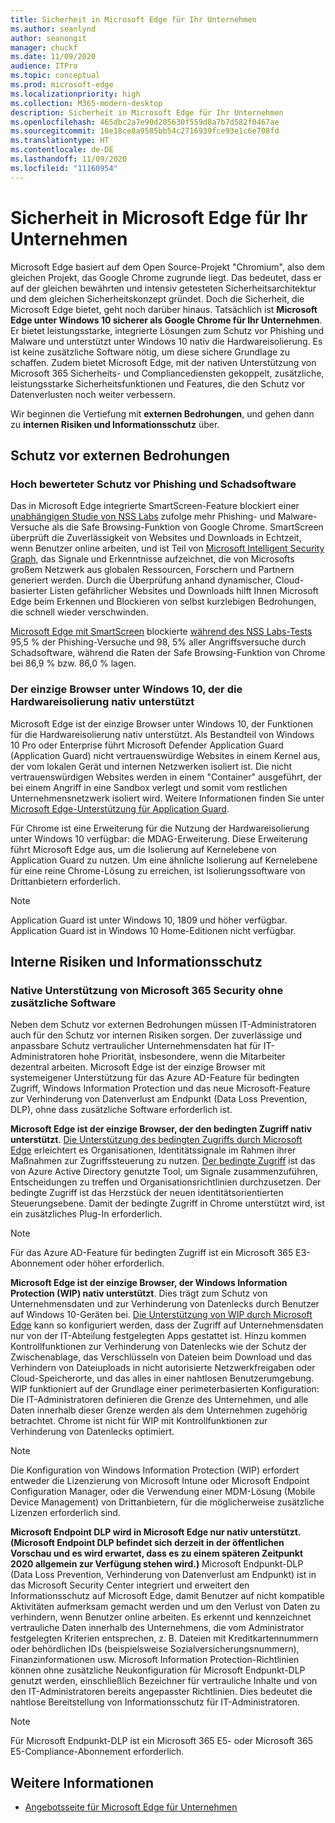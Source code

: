 ```yaml
---
title: Sicherheit in Microsoft Edge für Ihr Unternehmen
ms.author: seanlynd
author: seanongit
manager: chuckf
ms.date: 11/09/2020
audience: ITPro
ms.topic: conceptual
ms.prod: microsoft-edge
ms.localizationpriority: high
ms.collection: M365-modern-desktop
description: Sicherheit in Microsoft Edge für Ihr Unternehmen
ms.openlocfilehash: 465dbc2a7e90d205630f559d8a7b7d582f0467ae
ms.sourcegitcommit: 10e18ce8a9585bb54c2716939fce93e1c6e708fd
ms.translationtype: HT
ms.contentlocale: de-DE
ms.lasthandoff: 11/09/2020
ms.locfileid: "11160954"
---
```

# Sicherheit in Microsoft Edge für Ihr Unternehmen

Microsoft Edge basiert auf dem Open Source-Projekt "Chromium", also dem gleichen Projekt, das Google Chrome zugrunde liegt. Das bedeutet, dass er auf der gleichen bewährten und intensiv getesteten Sicherheitsarchitektur und dem gleichen Sicherheitskonzept gründet. Doch die Sicherheit, die Microsoft Edge bietet, geht noch darüber hinaus. Tatsächlich ist **Microsoft Edge unter Windows 10 sicherer als Google Chrome für Ihr Unternehmen**. Er bietet leistungsstarke, integrierte Lösungen zum Schutz vor Phishing und Malware und unterstützt unter Windows 10 nativ die Hardwareisolierung. Es ist keine zusätzliche Software nötig, um diese sichere Grundlage zu schaffen. Zudem bietet Microsoft Edge, mit der nativen Unterstützung von Microsoft 365 Sicherheits- und Compliancediensten gekoppelt, zusätzliche, leistungsstarke Sicherheitsfunktionen und Features, die den Schutz vor Datenverlusten noch weiter verbessern.

Wir beginnen die Vertiefung mit **externen Bedrohungen**, und gehen dann zu **internen Risiken und Informationsschutz** über.

## Schutz vor externen Bedrohungen

### Hoch bewerteter Schutz vor Phishing und Schadsoftware

Das in Microsoft Edge integrierte SmartScreen-Feature blockiert einer [unabhängigen Studie von NSS Labs](https://www.nsslabs.com/tested-technologies/web-browser-security-wbs/) zufolge mehr Phishing- und Malware-Versuche als die Safe Browsing-Funktion von Google Chrome. SmartScreen überprüft die Zuverlässigkeit von Websites und Downloads in Echtzeit, wenn Benutzer online arbeiten, und ist Teil von [Microsoft Intelligent Security Graph](https://www.microsoft.com/microsoft-365/windows/intelligent-security), das Signale und Erkenntnisse aufzeichnet, die von Microsofts großem Netzwerk aus globalen Ressourcen, Forschern und Partnern generiert werden. Durch die Überprüfung anhand dynamischer, Cloud-basierter Listen gefährlicher Websites und Downloads hilft Ihnen Microsoft Edge beim Erkennen und Blockieren von selbst kurzlebigen Bedrohungen, die schnell wieder verschwinden.  

[Microsoft Edge mit SmartScreen](https://docs.microsoft.com//DeployEdge/microsoft-edge-security-smartscreen) blockierte [während des NSS Labs-Tests](https://www.nsslabs.com/tested-technologies/web-browser-security-wbs/) 95,5 % der Phishing-Versuche und 98, 5% aller Angriffsversuche durch Schadsoftware, während die Raten der Safe Browsing-Funktion von Chrome bei 86,9 % bzw. 86,0 % lagen.

### Der einzige Browser unter Windows 10, der die Hardwareisolierung nativ unterstützt

Microsoft Edge ist der einzige Browser unter Windows 10, der Funktionen für die Hardwareisolierung nativ unterstützt. Als Bestandteil von Windows 10 Pro oder Enterprise führt Microsoft Defender Application Guard (Application Guard) nicht vertrauenswürdige Websites in einem Kernel aus, der vom lokalen Gerät und internen Netzwerken isoliert ist. Die nicht vertrauenswürdigen Websites werden in einem "Container" ausgeführt, der bei einem Angriff in eine Sandbox verlegt und somit vom restlichen Unternehmensnetzwerk isoliert wird. Weitere Informationen finden Sie unter [Microsoft Edge-Unterstützung für Application Guard](https://docs.microsoft.com/DeployEdge/microsoft-edge-security-windows-defender-application-guard).

Für Chrome ist eine Erweiterung für die Nutzung der Hardwareisolierung unter Windows 10 verfügbar: die MDAG-Erweiterung. Diese Erweiterung führt Microsoft Edge aus, um die Isolierung auf Kernelebene von Application Guard zu nutzen. Um eine ähnliche Isolierung auf Kernelebene für eine reine Chrome-Lösung zu erreichen, ist Isolierungssoftware von Drittanbietern erforderlich.

> [!NOTE]
> Application Guard ist unter Windows 10, 1809 und höher verfügbar. Application Guard ist in Windows 10 Home-Editionen nicht verfügbar.

## Interne Risiken und Informationsschutz

### Native Unterstützung von Microsoft 365 Security ohne zusätzliche Software

Neben dem Schutz vor externen Bedrohungen müssen IT-Administratoren auch für den Schutz vor internen Risiken sorgen. Der zuverlässige und anpassbare Schutz vertraulicher Unternehmensdaten hat für IT-Administratoren hohe Priorität, insbesondere, wenn die Mitarbeiter dezentral arbeiten. Microsoft Edge ist der einzige Browser mit systemeigener Unterstützung für das Azure AD-Feature für bedingten Zugriff, Windows Information Protection und das neue Microsoft-Feature zur Verhinderung von Datenverlust am Endpunkt (Data Loss Prevention, DLP), ohne dass zusätzliche Software erforderlich ist.

**Microsoft Edge ist der einzige Browser, der den bedingten Zugriff nativ unterstützt**. [Die Unterstützung des bedingten Zugriffs durch Microsoft Edge](ms-edge-security-conditional-access.md) erleichtert es Organisationen, Identitätssignale im Rahmen ihrer Maßnahmen zur Zugriffssteuerung zu nutzen. [Der bedingte Zugriff](https://docs.microsoft.com/azure/active-directory/conditional-access/overview) ist das von Azure Active Directory genutzte Tool, um Signale zusammenzuführen, Entscheidungen zu treffen und Organisationsrichtlinien durchzusetzen. Der bedingte Zugriff ist das Herzstück der neuen identitätsorientierten Steuerungsebene. Damit der bedingte Zugriff in Chrome unterstützt wird, ist ein zusätzliches Plug-In erforderlich.

> [!NOTE]
> Für das Azure AD-Feature für bedingten Zugriff ist ein Microsoft 365 E3-Abonnement oder höher erforderlich.

**Microsoft Edge ist der einzige Browser, der Windows Information Protection (WIP) nativ unterstützt**. Dies trägt zum Schutz von Unternehmensdaten und zur Verhinderung von Datenlecks durch Benutzer auf Windows 10-Geräten bei. [Die Unterstützung von WIP durch Microsoft Edge](https://docs.microsoft.com/DeployEdge/microsoft-edge-security-windows-information-protection) kann so konfiguriert werden, dass der Zugriff auf Unternehmensdaten nur von der IT-Abteilung festgelegten Apps gestattet ist. Hinzu kommen Kontrollfunktionen zur Verhinderung von Datenlecks wie der Schutz der Zwischenablage, das Verschlüsseln von Dateien beim Download und das Verhindern von Dateiuploads in nicht autorisierte Netzwerkfreigaben oder Cloud-Speicherorte, und das alles in einer nahtlosen Benutzerumgebung. WIP funktioniert auf der Grundlage einer perimeterbasierten Konfiguration: Die IT-Administratoren definieren die Grenze des Unternehmen, und alle Daten innerhalb dieser Grenze werden als dem Unternehmen zugehörig betrachtet. Chrome ist nicht für WIP mit Kontrollfunktionen zur Verhinderung von Datenlecks optimiert.

> [!NOTE]
> Die Konfiguration von Windows Information Protection (WIP) erfordert entweder die Lizenzierung von Microsoft Intune oder Microsoft Endpoint Configuration Manager, oder die Verwendung einer MDM-Lösung (Mobile Device Management) von Drittanbietern, für die möglicherweise zusätzliche Lizenzen erforderlich sind.

**Microsoft Endpoint DLP wird in Microsoft Edge nur nativ unterstützt. (Microsoft Endpoint DLP befindet sich derzeit in der öffentlichen Vorschau und es wird erwartet, dass es zu einem späteren Zeitpunkt 2020 allgemein zur Verfügung stehen wird.)** Microsoft Endpunkt-DLP (Data Loss Prevention, Verhinderung von Datenverlust am Endpunkt) ist in das Microsoft Security Center integriert und erweitert den Informationsschutz auf Microsoft Edge, damit Benutzer auf nicht kompatible Aktivitäten aufmerksam gemacht werden und um den Verlust von Daten zu verhindern, wenn Benutzer online arbeiten. Es erkennt und kennzeichnet vertrauliche Daten innerhalb des Unternehmens, die vom Administrator festgelegten Kriterien entsprechen, z. B. Dateien mit Kreditkartennummern oder behördlichen IDs (beispielsweise Sozialversicherungsnummern), Finanzinformationen usw. Microsoft Information Protection-Richtlinien können ohne zusätzliche Neukonfiguration für Microsoft Endpunkt-DLP genutzt werden, einschließlich Bezeichner für vertrauliche Inhalte und von den IT-Administratoren bereits angepasster Richtlinien. Dies bedeutet die nahtlose Bereitstellung von Informationsschutz für IT-Administratoren.

> [!NOTE]
> Für Microsoft Endpunkt-DLP ist ein Microsoft 365 E5- oder Microsoft 365 E5-Compliance-Abonnement erforderlich.

## Weitere Informationen

- [Angebotsseite für Microsoft Edge für Unternehmen](https://aka.ms/EdgeEnterprise)
